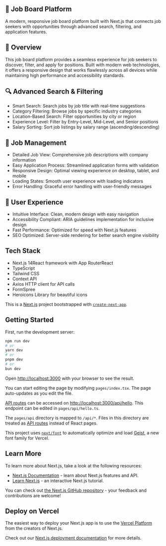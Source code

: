 ## 🚀 Job Board Platform

A modern, responsive job board platform built with Next.js that connects job seekers with opportunities through advanced search, filtering, and application features.


## 🎯 Overview

This job board platform provides a seamless experience for job seekers to discover, filter, and apply for positions. Built with modern web technologies, it offers a responsive design that works flawlessly across all devices while maintaining high performance and accessibility standards.

## 🔍 Advanced Search & Filtering

- Smart Search: Search jobs by job title with real-time suggestions
- Category Filtering: Browse jobs by specific industry categories
- Location-Based Search: Filter opportunities by city or region
- Experience Level: Filter by Entry-Level, Mid-Level, and Senior positions
- Salary Sorting: Sort job listings by salary range (ascending/descending)

## 💼 Job Management

- Detailed Job View: Comprehensive job descriptions with company information
- Easy Application Process: Streamlined application forms with validation
- Responsive Design: Optimal viewing experience on desktop, tablet, and mobile
- Loading States: Smooth user experience with loading indicators
- Error Handling: Graceful error handling with user-friendly messages

## 🎨 User Experience

- Intuitive Interface: Clean, modern design with easy navigation
- Accessibility Compliant: ARIA guidelines implementation for inclusive design
- Fast Performance: Optimized for speed with Next.js features
- SEO Optimized: Server-side rendering for better search engine visibility


## Tech Stack
- Next.js 14React framework with App RouterReact
- TypeScript 
- Tailwind CSS
- Context API 
- Axios HTTP client for API calls
- FormSpree 
- Heroicons Library for beautiful icons



This is a [Next.js](https://nextjs.org) project bootstrapped with [`create-next-app`](https://nextjs.org/docs/pages/api-reference/create-next-app).

## Getting Started

First, run the development server:

```bash
npm run dev
# or
yarn dev
# or
pnpm dev
# or
bun dev
```

Open [http://localhost:3000](http://localhost:3000) with your browser to see the result.

You can start editing the page by modifying `pages/index.tsx`. The page auto-updates as you edit the file.

[API routes](https://nextjs.org/docs/pages/building-your-application/routing/api-routes) can be accessed on [http://localhost:3000/api/hello](http://localhost:3000/api/hello). This endpoint can be edited in `pages/api/hello.ts`.

The `pages/api` directory is mapped to `/api/*`. Files in this directory are treated as [API routes](https://nextjs.org/docs/pages/building-your-application/routing/api-routes) instead of React pages.

This project uses [`next/font`](https://nextjs.org/docs/pages/building-your-application/optimizing/fonts) to automatically optimize and load [Geist](https://vercel.com/font), a new font family for Vercel.

## Learn More

To learn more about Next.js, take a look at the following resources:

- [Next.js Documentation](https://nextjs.org/docs) - learn about Next.js features and API.
- [Learn Next.js](https://nextjs.org/learn-pages-router) - an interactive Next.js tutorial.

You can check out [the Next.js GitHub repository](https://github.com/vercel/next.js) - your feedback and contributions are welcome!

## Deploy on Vercel

The easiest way to deploy your Next.js app is to use the [Vercel Platform](https://vercel.com/new?utm_medium=default-template&filter=next.js&utm_source=create-next-app&utm_campaign=create-next-app-readme) from the creators of Next.js.

Check out our [Next.js deployment documentation](https://nextjs.org/docs/pages/building-your-application/deploying) for more details.
